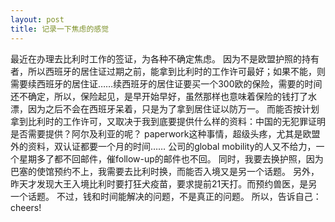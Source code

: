 ```yaml
---
layout: post
title: 记录一下焦虑的感觉
---
```

最近在办理去比利时工作的签证，为各种不确定焦虑。
因为不是欧盟护照的持有者，所以西班牙的居住证过期之前，能拿到比利时的工作许可最好；如果不能，则需要续西班牙的居住证……续西班牙的居住证要买一个300欧的保险，需要的时间还不确定，所以，保险起见，是早开始早好，虽然那样也意味着保险的钱打了水漂，因为之后不会在西班牙呆着，只是为了拿到居住证以防万一。
而能否按计划拿到比利时的工作许可，又取决于我到底要提供什么样的资料：中国的无犯罪证明是否需要提供？阿尔及利亚的呢？
paperwork这种事情，超级头疼，尤其是欧盟外的资料，双认证都要一个月的时间……
公司的global mobility的人又不给力，一个星期多了都不回邮件，催follow-up的邮件也不回。
同时，我要去换护照，因为巴塞的使馆预约不上，我需要去比利时换，而能否入境又是另一个话题。
另外，昨天才发现大王入境比利时要打狂犬疫苗，要求提前21天打。而预约兽医，是另一个话题。
不过，钱和时间能解决的问题，不是真正的问题。
所以，告诉自己：cheers!
